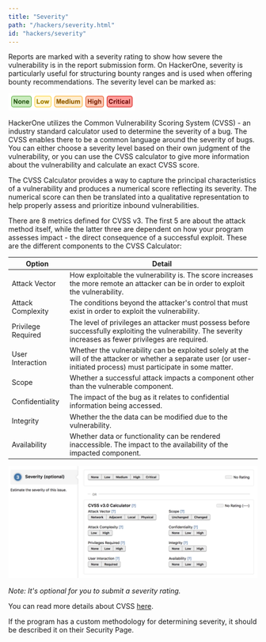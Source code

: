 ```yaml
---
title: "Severity"
path: "/hackers/severity.html"
id: "hackers/severity"
---
```


Reports are marked with a severity rating to show how severe the vulnerability is in the report submission form. On HackerOne, severity is particularly useful for structuring bounty ranges and is used when offering bounty recommendations. The severity level can be marked as:

![severity-1](./images/severity-1.png)

HackerOne utilizes the Common Vulnerability Scoring System (CVSS) - an industry standard calculator used to determine the severity of a bug. The CVSS enables there to be a common language around the severity of bugs. You can either choose a severity level based on their own judgment of the vulnerability, or you can use the CVSS calculator to give more information about the vulnerability and calculate an exact CVSS score.

The CVSS Calculator provides a way to capture the principal characteristics of a vulnerability and produces a numerical score reflecting its severity. The numerical score can then be translated into a qualitative representation to help properly assess and prioritize inbound vulnerabilities. 

There are 8 metrics defined for CVSS v3. The first 5 are about the attack method itself, while the latter three are dependent on how your program assesses impact - the direct consequence of a successful exploit. These are the different components to the CVSS Calculator:

Option | Detail
------ | -------
Attack Vector | How exploitable the vulnerability is. The score increases the more remote an attacker can be in order to exploit the vulnerability.
Attack Complexity | The conditions beyond the attacker's control that must exist in order to exploit the vulnerability.
Privilege Required | The level of privileges an attacker must possess before successfully exploiting the vulnerability. The severity increases as fewer privileges are required.
User Interaction | Whether the vulnerability can be exploited solely at the will of the attacker or whether a separate user (or user-initiated process) must participate in some matter.  
Scope | Whether a successful attack impacts a component other than the vulnerable component.
Confidentiality | The impact of the bug as it relates to confidential information being accessed.
Integrity | Whether the the data can be modified due to the vulnerability.
Availability | Whether data or functionality can be rendered inaccessible. The impact to the availability of the impacted component.  

![severity-2](./images/severity-2.png)

*Note: It's optional for you to submit a severity rating.*

You can read more details about CVSS [here](https://www.first.org/cvss/user-guide).

If the program has a custom methodology for determining severity, it should be described it on their Security Page.
